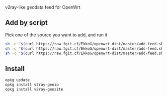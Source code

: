 v2ray-like geodata feed for OpenWrt

## Add by script

Pick one of the source you want to add, and run it

```bash
sh -c "$(curl https://raw.fgit.cf/EkkoG/openwrt-dist/master/add-feed.sh)" -- geodata/v2ray
sh -c "$(curl https://raw.fgit.cf/EkkoG/openwrt-dist/master/add-feed.sh)" -- geodata/Loyalsoldier
sh -c "$(curl https://raw.fgit.cf/EkkoG/openwrt-dist/master/add-feed.sh)" -- geodata/MetaCubeX
```

## Install

```bash
opkg update
opkg install v2ray-geoip
opkg install v2ray-geosite
```
